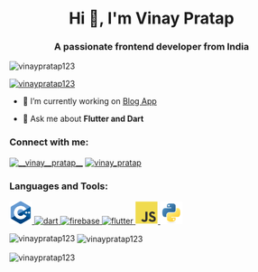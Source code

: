 <h1 align="center">Hi 👋, I'm Vinay Pratap</h1>
<h3 align="center">A passionate frontend developer from India</h3>

<p align="left"> <img src="https://komarev.com/ghpvc/?username=vinaypratap123&label=Profile%20views&color=0e75b6&style=flat" alt="vinaypratap123" /> </p>

<p align="left"> <a href="https://github.com/ryo-ma/github-profile-trophy"><img src="https://github-profile-trophy.vercel.app/?username=vinaypratap123" alt="vinaypratap123" /></a> </p>

- 🔭 I’m currently working on [Blog App](https://github.com/vinaypratap123/blog-app)

- 💬 Ask me about **Flutter and Dart**

<h3 align="left">Connect with me:</h3>
<p align="left">
<a href="https://instagram.com/__vinay__pratap__" target="blank"><img align="center" src="https://raw.githubusercontent.com/rahuldkjain/github-profile-readme-generator/master/src/images/icons/Social/instagram.svg" alt="__vinay__pratap__" height="30" width="40" /></a>
<a href="https://www.leetcode.com/vinay_pratap" target="blank"><img align="center" src="https://raw.githubusercontent.com/rahuldkjain/github-profile-readme-generator/master/src/images/icons/Social/leet-code.svg" alt="vinay_pratap" height="30" width="40" /></a>
</p>

<h3 align="left">Languages and Tools:</h3>
<p align="left"> <a href="https://www.w3schools.com/cpp/" target="_blank" rel="noreferrer"> <img src="https://raw.githubusercontent.com/devicons/devicon/master/icons/cplusplus/cplusplus-original.svg" alt="cplusplus" width="40" height="40"/> </a> <a href="https://dart.dev" target="_blank" rel="noreferrer"> <img src="https://www.vectorlogo.zone/logos/dartlang/dartlang-icon.svg" alt="dart" width="40" height="40"/> </a> <a href="https://firebase.google.com/" target="_blank" rel="noreferrer"> <img src="https://www.vectorlogo.zone/logos/firebase/firebase-icon.svg" alt="firebase" width="40" height="40"/> </a> <a href="https://flutter.dev" target="_blank" rel="noreferrer"> <img src="https://www.vectorlogo.zone/logos/flutterio/flutterio-icon.svg" alt="flutter" width="40" height="40"/> </a> <a href="https://developer.mozilla.org/en-US/docs/Web/JavaScript" target="_blank" rel="noreferrer"> <img src="https://raw.githubusercontent.com/devicons/devicon/master/icons/javascript/javascript-original.svg" alt="javascript" width="40" height="40"/> </a> <a href="https://www.python.org" target="_blank" rel="noreferrer"> <img src="https://raw.githubusercontent.com/devicons/devicon/master/icons/python/python-original.svg" alt="python" width="40" height="40"/> </a> </p>

<p><img align="left" src="https://github-readme-stats.vercel.app/api/top-langs?username=vinaypratap123&show_icons=true&locale=en&layout=compact" alt="vinaypratap123" /></p>

<p>&nbsp;<img align="center" src="https://github-readme-stats.vercel.app/api?username=vinaypratap123&show_icons=true&locale=en" alt="vinaypratap123" /></p>

<p><img align="center" src="https://github-readme-streak-stats.herokuapp.com/?user=vinaypratap123&" alt="vinaypratap123" /></p>
